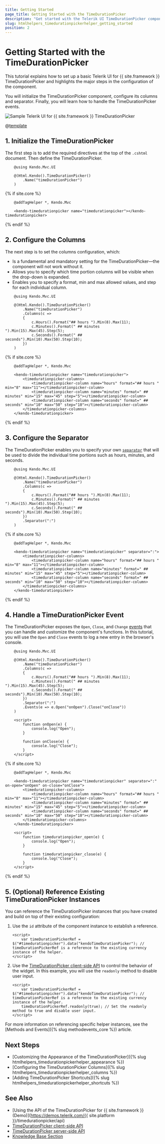 ```yaml
---
title: Getting Started
page_title: Getting Started with the TimeDurationPicker
description: "Get started with the Telerik UI TimeDurationPicker component for {{ site.framework }} and learn how to initialize the component, configure its columns, and handle its events."
slug: htmlhelpers_timedurationpickerhelper_getting_started
position: 2
---
```


# Getting Started with the TimeDurationPicker

This tutorial explains how to set up a basic Telerik UI for {{ site.framework }} TimeDurationPicker and highlights the major steps in the configuration of the component.

You will initialize the TimeDurationPicker component, configure its columns and separator. Finally, you will learn how to handle the TimeDurationPicker events.

 ![Sample Telerik UI for {{ site.framework }} TimeDurationPicker](./images/timedurationpicker-getting-started.png)

@[template](/_contentTemplates/core/getting-started-prerequisites.md#component-gs-prerequisites)

## 1. Initialize the TimeDurationPicker

The first step is to add the required directives at the top of the `.cshtml` document. Then define the TimeDurationPicker.

```HtmlHelper
    @using Kendo.Mvc.UI

    @(Html.Kendo().TimeDurationPicker()
        .Name("timeDurationPicker")
    )
```
{% if site.core %}
```TagHelper
    @addTagHelper *, Kendo.Mvc

    <kendo-timedurationpicker name="timedurationpicker"></kendo-timedurationpicker>
```
{% endif %}

## 2. Configure the Columns

The next step is to set the columns configuration, which:

* Is a fundamental and mandatory setting for the TimeDurationPicker&mdash;the component will not work without it.
* Allows you to specify which time portion columns will be visible when the drop-down is expanded.
* Enables you to specify a format, min and max allowed values, and step for each individual column.

```HtmlHelper
    @using Kendo.Mvc.UI

    @(Html.Kendo().TimeDurationPicker()
        .Name("timeDurationPicker")
        .Columns(c =>
        {
            c.Hours().Format("## hours ").Min(8).Max(11);
            c.Minutes().Format(" ## minutes ").Min(15).Max(45).Step(5);
            c.Seconds().Format(" ## seconds").Min(10).Max(50).Step(10);
        })
    )
```
{% if site.core %}

```TagHelper
    @addTagHelper *, Kendo.Mvc

    <kendo-timedurationpicker name="timedurationpicker">
        <timedurationpicker-columns>
            <timedurationpicker-column name="hours" format="## hours " min="8" max="11"></timedurationpicker-column>
            <timedurationpicker-column name="minutes" format=" ## minutes" min="15" max="45" step="5"></timedurationpicker-column>
            <timedurationpicker-column name="seconds" format=" ## seconds" min="10" max="50" step="10"></timedurationpicker-column>
        </timedurationpicker-columns>
    </kendo-timedurationpicker>
```
{% endif %}

## 3. Configure the Separator

The TimeDurationPicker enables you to specify your own [`separator`](/api/javascript/ui/timedurationpicker/configuration/separator) that will be used to divide the individual time portions such as hours, minutes, and seconds.

```HtmlHelper
    @using Kendo.Mvc.UI

    @(Html.Kendo().TimeDurationPicker()
        .Name("timeDurationPicker")
        .Columns(c =>
        {
            c.Hours().Format("## hours ").Min(8).Max(11);
            c.Minutes().Format(" ## minutes ").Min(15).Max(45).Step(5);
            c.Seconds().Format(" ## seconds").Min(10).Max(50).Step(10);
        })
        .Separator(":")
    )
```
{% if site.core %}

```TagHelper
    @addTagHelper *, Kendo.Mvc

    <kendo-timedurationpicker name="timedurationpicker" separator=":">
        <timedurationpicker-columns>
            <timedurationpicker-column name="hours" format="## hours " min="8" max="11"></timedurationpicker-column>
            <timedurationpicker-column name="minutes" format=" ## minutes" min="15" max="45" step="5"></timedurationpicker-column>
            <timedurationpicker-column name="seconds" format=" ## seconds" min="10" max="50" step="10"></timedurationpicker-column>
        </timedurationpicker-columns>
    </kendo-timedurationpicker>
```
{% endif %}

## 4. Handle a TimeDurationPicker Event

The TimeDurationPicker exposes the `Open`, `Close`, and `Change` [events](/api/kendo.mvc.ui.fluent/timedurationpickereventbuilder) that you can handle and customize the component's functions. In this tutorial, you will use the `Open` and `Close` events to log a new entry in the browser's console.

```HtmlHelper
    @using Kendo.Mvc.UI

    @(Html.Kendo().TimeDurationPicker()
        .Name("timeDurationPicker")
        .Columns(c =>
        {
            c.Hours().Format("## hours ").Min(8).Max(11);
            c.Minutes().Format(" ## minutes ").Min(15).Max(45).Step(5);
            c.Seconds().Format(" ## seconds").Min(10).Max(50).Step(10);
        })
        .Separator(":")
        .Events(e => e.Open("onOpen").Close("onClose"))
    )

    <script>
        function onOpen(e) {
            console.log("Open");
        }

        function onClose(e) {
            console.log("Close");
        }
    </script>

```
{% if site.core %}

```TagHelper
    @addTagHelper *, Kendo.Mvc

    <kendo-timedurationpicker name="timedurationpicker" separator=":" on-open="onOpen" on-close="onClose">
        <timedurationpicker-columns>
            <timedurationpicker-column name="hours" format="## hours " min="8" max="11"></timedurationpicker-column>
            <timedurationpicker-column name="minutes" format=" ## minutes" min="15" max="45" step="5"></timedurationpicker-column>
            <timedurationpicker-column name="seconds" format=" ## seconds" min="10" max="50" step="10"></timedurationpicker-column>
        </timedurationpicker-columns>
    </kendo-timedurationpicker>

    <script>
        function timedurationpicker_open(e) {
            console.log("Open");
        }

        function timedurationpicker_close(e) {
            console.log("Close");
        }
    </script>
```
{% endif %}

## 5. (Optional) Reference Existing TimeDurationPicker Instances

You can reference the TimeDurationPicker instances that you have created and build on top of their existing configuration:

1. Use the `id` attribute of the component instance to establish a reference.

    ```JS script
    <script>
        var timeDurationPickerRef = $("#timedurationpicker").data("kendoTimeDurationPicker"); // timeDurationPickerRef is a reference to the existing currency instance of the helper.
    </script>
    ```

1. Use the [TimeDurationPicker client-side API](https://docs.telerik.com/kendo-ui/api/javascript/ui/timedurationpicker#methods) to control the behavior of the widget. In this example, you will use the `readonly` method to disable user input.

    ```JS script
    <script>
        var timeDurationPickerRef = $("#timedurationpicker").data("kendoTimeDurationPicker"); // timeDurationPickerRef is a reference to the existing currency instance of the helper.
        timeDurationPickerRef.readonly(true); // Set the readonly method to true and disable user input.
    </script>
    ```

For more information on referencing specific helper instances, see the [Methods and Events]({% slug methodevents_core %}) article.

## Next Steps

* [Customizing the Appearance of the TimeDurationPicker]({% slug htmlhelpers_timedurationpickerhelper_appearance %})
* [Configuring the TimeDurationPicker Columns]({% slug htmlhelpers_timedurationpickerhelper_columns %})
* [Adding TimeDurationPicker Shortcuts]({% slug htmlhelpers_timedurationpickerhelper_shortcuts %})

## See Also

* [Using the API of the TimeDurationPicker for {{ site.framework }} (Demo)](https://demos.telerik.com/{{ site.platform }}/timedurationpicker/api)
* [TimeDurationPicker client-side API](https://docs.telerik.com/kendo-ui/api/javascript/ui/timedurationpicker)
* [TimeDurationPicker server-side API](/api/timedurationpicker)
* [Knowledge Base Section](/knowledge-base)
